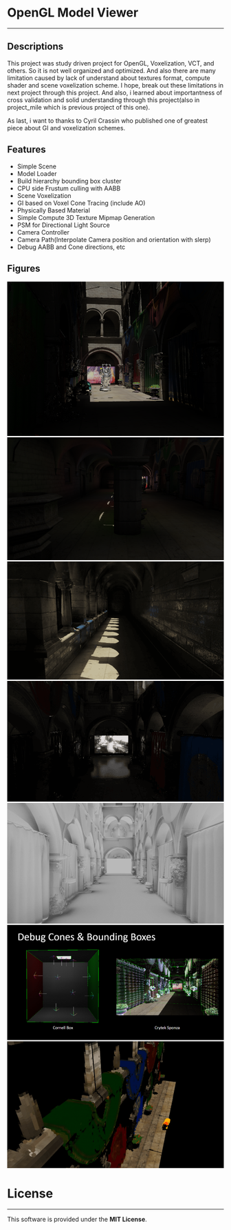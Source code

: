 # OpenGL Model Viewer
-------------------------------------
## Descriptions
This project was study driven project for OpenGL, Voxelization, VCT, and others. So it is not well organized and optimized.
And also there are many limitation caused by lack of understand about textures format, compute shader and scene voxelization scheme.
I hope, break out these limitations in next project through this project. And also, i learned about importantness of cross validation and solid understanding through this project(also in project_mile which is previous project of this one).

As last, i want to thanks to Cyril Crassin who published one of greatest piece about GI and voxelization schemes.

## Features
* Simple Scene
* Model Loader
* Build hierarchy bounding box cluster
* CPU side Frustum culling with AABB
* Scene Voxelization
* GI based on Voxel Cone Tracing (include AO)
* Physically Based Material
* Simple Compute 3D Texture Mipmap Generation
* PSM for Directional Light Source
* Camera Controller
* Camera Path(Interpolate Camera position and orientation with slerp)
* Debug AABB and Cone directions, etc

## Figures
![VCT_GI_0](Figures/VCT_GI_0.png)
![VCT_GI_1](Figures/VCT_GI_1.png)
![VCT_GI_2](Figures/VCT_with_smooth_surface_material.png)
![VCT_GI_3](Figures/VCT_self_emitted_object.png)
![VCT_AO](Figures/VCT_AO.png)
![VCT_DEBUG](Figures/Debug.png)
![VOXELIZATION](Figures/Voxelization.png)

# License
-------------------------------------
This software is provided under the **MIT License**.
